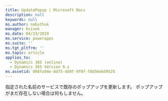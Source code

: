 ```yaml
---
title: UpdatePopup | Microsoft Docs
description: null
keywords: null
ms.author: nabuthuk
manager: kvivek
ms.date: 04/23/2019
ms.service: powerapps
ms.suite: ''
ms.tgt_pltfrm: ''
ms.topic: article
applies_to:
  - Dynamics 365 (online)
  - Dynamics 365 Version 9.x
ms.assetid: 098fa94e-dd75-4d9f-9f0f-f8d56eb59525
---
```


指定された名前のサービスで既存のポップアップを更新します。 ポップアップがまだ存在しない場合は何もしません。
